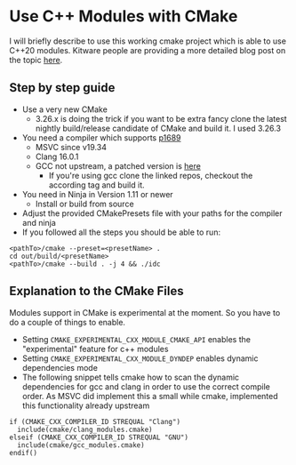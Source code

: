 # Use C++ Modules with CMake

I will briefly describe to use this working cmake project which is able to use C++20 modules. Kitware people are providing a more detailed blog post on the topic [here](https://www.kitware.com/import-cmake-c20-modules/).

## Step by step guide
- Use a very new CMake
   - 3.26.x is doing the trick if you want to be extra fancy clone the latest nightly build/release candidate of CMake and build it. I used 3.26.3 
- You need a compiler which supports [p1689](https://www.open-std.org/jtc1/sc22/wg21/docs/papers/2022/p1689r5.html)
  - MSVC since v19.34
  - Clang 16.0.1
  - GCC not upstream, a patched version is [here](https://github.com/mathstuf/gcc/tree/p1689r5)
     - If you're using gcc clone the linked repos, checkout the according tag and build it.
- You need in Ninja in Version 1.11 or newer
  - Install or build from source
- Adjust the provided CMakePresets file with your paths for the compiler and ninja
- If you followed all the steps you should be able to run:

```
<pathTo>/cmake --preset=<presetName> .
cd out/build/<presetName>
<pathTo>/cmake --build . -j 4 && ./idc
```

## Explanation to the CMake Files 
Modules support in CMake is experimental at the moment. So you have to do a couple of things to enable.
- Setting `CMAKE_EXPERIMENTAL_CXX_MODULE_CMAKE_API` enables the "experimental" feature for c++ modules
- Setting `CMAKE_EXPERIMENTAL_CXX_MODULE_DYNDEP` enables dynamic dependencies mode
- The following snippet tells cmake how to scan the dynamic dependencies for gcc and clang in order to use the correct compile order. As MSVC did implement this a small while cmake, implemented this functionality already upstream
```
if (CMAKE_CXX_COMPILER_ID STREQUAL "Clang")
  include(cmake/clang_modules.cmake)
elseif (CMAKE_CXX_COMPILER_ID STREQUAL "GNU")
  include(cmake/gcc_modules.cmake)
endif()
```


